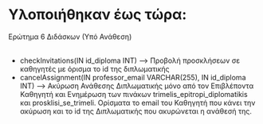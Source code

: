 # Υλοποιήθηκαν έως τώρα: 

Ερώτημα 6 Διδάσκων (Υπό Ανάθεση)        <br>                                                                                              <br>
- checkInvitations(IN id_diploma INT)  --> Προβολή προσκλήσεων σε καθηγητές με όρισμα το id της διπλωματικής                            <br>
- cancelAssignment(IN professor_email VARCHAR(255), IN id_diploma INT) --> Ακύρωση Ανάθεσης Διπλωματικής μόνο από τον Επιβλέποντα Καθηγητή και Ενημέρωση των πινάκων trimelis_epitropi_diplomatikis και 
  prosklisi_se_trimeli. Oρίσματα το email του Καθηγητή που κάνει την ακύρωση και το id της Διπλωματικής που ακυρώνεται η ανάθεσή της.

